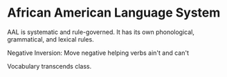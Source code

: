 
# African American Language System


AAL is systematic and rule-governed. It has its own phonological, grammatical, and lexical rules. 

Negative Inversion: Move negative helping verbs ain't and can't 



Vocabulary transcends class.
